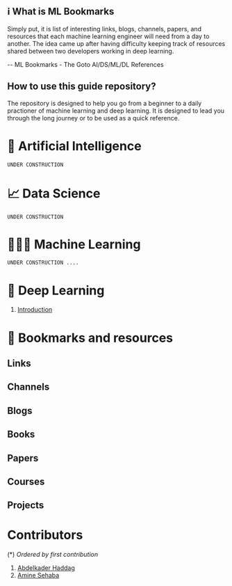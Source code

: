 ## ℹ️ What is ML Bookmarks
Simply put, it is list of interesting links, blogs, channels, papers, and resources that each machine learning engineer will need from a day to another. The idea came up after having difficulty keeping track of resources shared between two developers working in deep learning.

-- ML Bookmarks - The Goto AI/DS/ML/DL References

## How to use this guide repository?
The repository is designed to help you go from a beginner to a daily practioner of machine learning and deep learning. It is designed to lead you through the long journey or to be used as a quick reference.

# 🤖 Artificial Intelligence
```
UNDER CONSTRUCTION
```

# 📈 Data Science
```
UNDER CONSTRUCTION
```

# 👨🏼‍🏫 Machine Learning 
```
UNDER CONSTRUCTION ....
```

# 🧠 Deep Learning
1. [Introduction](https://github.com/haddagart/ml-bookmarks/dl/getting-started/index.md)


# 🔖 Bookmarks and resources
## Links

## Channels

## Blogs

## Books

## Papers

## Courses

## Projects

# Contributors 
(\*) _Ordered by first contribution_
1. [Abdelkader Haddag](https://github.com/haddagart)
2. [Amine Sehaba](https://github.com/Sehaba95)
